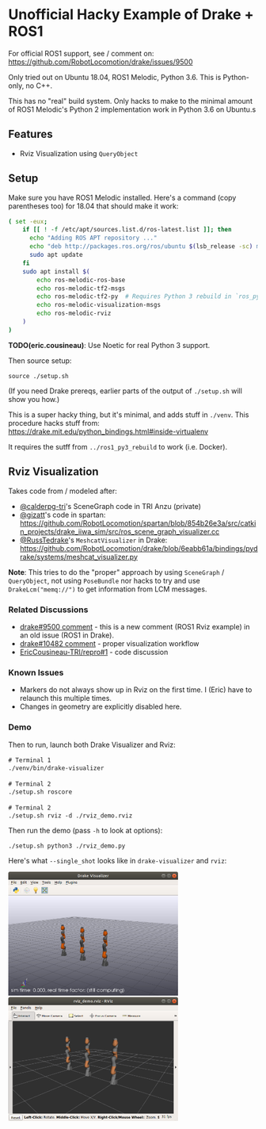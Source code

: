 # Unofficial Hacky Example of Drake + ROS1

For official ROS1 support, see / comment on:
https://github.com/RobotLocomotion/drake/issues/9500

Only tried out on Ubuntu 18.04, ROS1 Melodic, Python 3.6. This is Python-only,
no C++.

This has no "real" build system. Only hacks to make to the minimal amount of
ROS1 Melodic's Python 2 implementation work in Python 3.6 on Ubuntu.s

## Features

* Rviz Visualization using `QueryObject`

## Setup

Make sure you have ROS1 Melodic installed. Here's a command (copy parentheses
too) for 18.04 that should make it work:

```sh
( set -eux;
    if [[ ! -f /etc/apt/sources.list.d/ros-latest.list ]]; then
      echo "Adding ROS APT repository ..."
      echo "deb http://packages.ros.org/ros/ubuntu $(lsb_release -sc) main" > /etc/apt/sources.list.d/ros-latest.list
      sudo apt update
    fi
    sudo apt install $(
        echo ros-melodic-ros-base
        echo ros-melodic-tf2-msgs
        echo ros-melodic-tf2-py  # Requires Python 3 rebuild in `ros_py`.
        echo ros-melodic-visualization-msgs
        echo ros-melodic-rviz
    )
)
```

**TODO(eric.cousineau)**: Use Noetic for real Python 3 support.

Then source setup:

    source ./setup.sh

(If you need Drake prereqs, earlier parts of the output of `./setup.sh` will
show you how.)

This is a super hacky thing, but it's minimal, and adds stuff in `./venv`. This
procedure hacks stuff from:
https://drake.mit.edu/python_bindings.html#inside-virtualenv

It requires the sutff from `../ros1_py3_rebuild` to work (i.e. Docker).

## Rviz Visualization

Takes code from / modeled after:

* [@calderpg-tri](https://github.com/calderpg-tri)'s SceneGraph code in TRI
Anzu (private)
* [@gizatt](https://github.com/gizatt/)'s code in spartan: <br/>
<https://github.com/RobotLocomotion/spartan/blob/854b26e3a/src/catkin_projects/drake_iiwa_sim/src/ros_scene_graph_visualizer.cc>
* [@RussTedrake](https://github.com/RussTedrake/)'s `MeshcatVisualizer` in
Drake: <br/>
<https://github.com/RobotLocomotion/drake/blob/6eabb61a/bindings/pydrake/systems/meshcat_visualizer.py>

**Note**: This tries to do the "proper" approach by using `SceneGraph` /
`QueryObject`, not using `PoseBundle` nor hacks to try and use
`DrakeLcm("memq://")` to get information from LCM messages.

### Related Discussions

* [drake#9500 comment](https://github.com/RobotLocomotion/drake/issues/9500#issuecomment-620722987) - this is a new comment (ROS1 Rviz example)
in an old issue (ROS1 in Drake).
* [drake#10482 comment](https://github.com/RobotLocomotion/drake/issues/10482#issuecomment-620724731) - proper visualization workflow
* [EricCousineau-TRI/repro#1](
https://github.com/EricCousineau-TRI/repro/pull/1) - code discussion

### Known Issues

* Markers do not always show up in Rviz on the first time. I (Eric) have to
relaunch this multiple times.
* Changes in geometry are explicitly disabled here.

### Demo

Then to run, launch both Drake Visualizer and Rviz:

    # Terminal 1
    ./venv/bin/drake-visualizer

    # Terminal 2
    ./setup.sh roscore

    # Terminal 2
    ./setup.sh rviz -d ./rviz_demo.rviz

Then run the demo (pass `-h` to look at options):

    ./setup.sh python3 ./rviz_demo.py

Here's what `--single_shot` looks like in `drake-visualizer` and `rviz`:

<img src="./doc/drake_visualizer.png" height="250px"/> <img src="./doc/rviz.png" height="250px"/>
